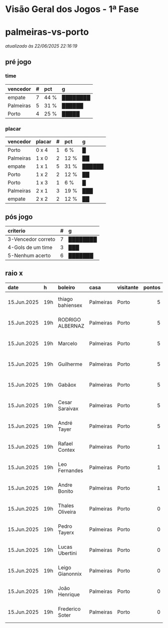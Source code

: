 # Visão Geral dos Jogos - 1ª Fase

# palmeiras-vs-porto

_atualizado às 22/06/2025 22:16:19_

## pré jogo

### time

| vencedor   |   # | pct   | g        |
|:-----------|----:|:------|:---------|
| empate     |   7 | 44 %  | ████████ |
| Palmeiras  |   5 | 31 %  | ██████   |
| Porto      |   4 | 25 %  | █████    |

### placar

| vencedor   | placar   |   # | pct   | g      |
|:-----------|:---------|----:|:------|:-------|
| Porto      | 0 x 4    |   1 | 6 %   | █      |
| Palmeiras  | 1 x 0    |   2 | 12 %  | ██     |
| empate     | 1 x 1    |   5 | 31 %  | ██████ |
| Porto      | 1 x 2    |   2 | 12 %  | ██     |
| Porto      | 1 x 3    |   1 | 6 %   | █      |
| Palmeiras  | 2 x 1    |   3 | 19 %  | ███    |
| empate     | 2 x 2    |   2 | 12 %  | ██     |

## pós jogo

| criterio           |   # | g        |
|:-------------------|----:|:---------|
| 3-Vencedor correto |   7 | ████████ |
| 4-Gols de um time  |   3 | ███      |
| 5-Nenhum acerto    |   6 | ███████  |

## raio x

| date        | h   | boleiro          | casa      | visitante   |   pontos | criteiro           | bol_placar   | bol_time   | real_placar   | real_time   |
|:------------|:----|:-----------------|:----------|:------------|---------:|:-------------------|:-------------|:-----------|:--------------|:------------|
| 15.Jun.2025 | 19h | thiago bahiensex | Palmeiras | Porto       |        5 | 3-Vencedor correto | 1 x 1        | empate     | 0 x 0         | empate      |
| 15.Jun.2025 | 19h | RODRIGO ALBERNAZ | Palmeiras | Porto       |        5 | 3-Vencedor correto | 1 x 1        | empate     | 0 x 0         | empate      |
| 15.Jun.2025 | 19h | Marcelo          | Palmeiras | Porto       |        5 | 3-Vencedor correto | 1 x 1        | empate     | 0 x 0         | empate      |
| 15.Jun.2025 | 19h | Guilherme        | Palmeiras | Porto       |        5 | 3-Vencedor correto | 2 x 2        | empate     | 0 x 0         | empate      |
| 15.Jun.2025 | 19h | Gabãox           | Palmeiras | Porto       |        5 | 3-Vencedor correto | 1 x 1        | empate     | 0 x 0         | empate      |
| 15.Jun.2025 | 19h | Cesar Saraivax   | Palmeiras | Porto       |        5 | 3-Vencedor correto | 1 x 1        | empate     | 0 x 0         | empate      |
| 15.Jun.2025 | 19h | André Tayer      | Palmeiras | Porto       |        5 | 3-Vencedor correto | 2 x 2        | empate     | 0 x 0         | empate      |
| 15.Jun.2025 | 19h | Rafael Contex    | Palmeiras | Porto       |        1 | 4-Gols de um time  | 0 x 4        | Porto      | 0 x 0         | empate      |
| 15.Jun.2025 | 19h | Leo Fernandes    | Palmeiras | Porto       |        1 | 4-Gols de um time  | 1 x 0        | Palmeiras  | 0 x 0         | empate      |
| 15.Jun.2025 | 19h | Andre Bonito     | Palmeiras | Porto       |        1 | 4-Gols de um time  | 1 x 0        | Palmeiras  | 0 x 0         | empate      |
| 15.Jun.2025 | 19h | Thales Oliveira  | Palmeiras | Porto       |        0 | 5-Nenhum acerto    | 1 x 2        | Porto      | 0 x 0         | empate      |
| 15.Jun.2025 | 19h | Pedro Tayerx     | Palmeiras | Porto       |        0 | 5-Nenhum acerto    | 2 x 1        | Palmeiras  | 0 x 0         | empate      |
| 15.Jun.2025 | 19h | Lucas Ubertini   | Palmeiras | Porto       |        0 | 5-Nenhum acerto    | 2 x 1        | Palmeiras  | 0 x 0         | empate      |
| 15.Jun.2025 | 19h | Leigo Gianonnix  | Palmeiras | Porto       |        0 | 5-Nenhum acerto    | 2 x 1        | Palmeiras  | 0 x 0         | empate      |
| 15.Jun.2025 | 19h | João Henrique    | Palmeiras | Porto       |        0 | 5-Nenhum acerto    | 1 x 2        | Porto      | 0 x 0         | empate      |
| 15.Jun.2025 | 19h | Frederico Soter  | Palmeiras | Porto       |        0 | 5-Nenhum acerto    | 1 x 3        | Porto      | 0 x 0         | empate      |